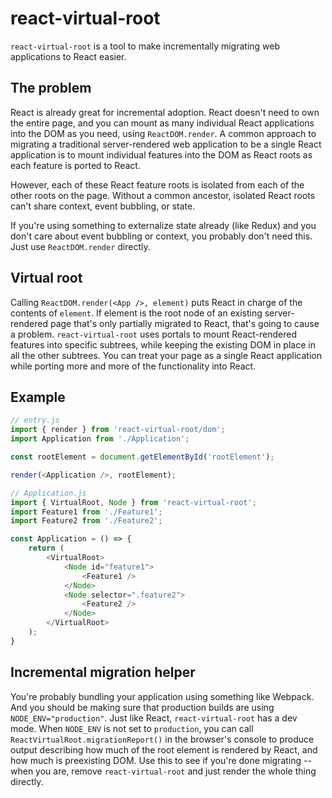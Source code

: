 # react-virtual-root

`react-virtual-root` is a tool to make incrementally migrating web applications to React easier.

## The problem
React is already great for incremental  adoption. React doesn't need to own the entire page, and you can mount as many individual React applications into the DOM as you need, using `ReactDOM.render`. A common approach to migrating a traditional server-rendered web application to be a single React application is to mount individual features into the DOM as React roots as each feature is ported to React.

However, each of these React feature roots is isolated from each of the other roots on the page. Without a common ancestor, isolated React roots can't share context, event bubbling, or state.

If you're using something to externalize state already (like Redux) and you don't care about event bubbling or context, you probably don't need this. Just use `ReactDOM.render` directly.

## Virtual root
Calling `ReactDOM.render(<App />, element)` puts React in charge of the contents of `element`. If element is the root node of an existing server-rendered page that's only partially migrated to React, that's going to cause a problem.  `react-virtual-root` uses portals to mount React-rendered features into specific subtrees, while keeping the existing DOM in place in all the other subtrees. You can treat your page as a single React application while porting more and more of the functionality into React.

## Example

```javascript
// entry.js
import { render } from 'react-virtual-root/dom';
import Application from './Application';

const rootElement = document.getElementById('rootElement');

render(<Application />, rootElement);
```

```javascript
// Application.js
import { VirtualRoot, Node } from 'react-virtual-root';
import Feature1 from './Feature1';
import Feature2 from './Feature2';

const Application = () => {
    return (
        <VirtualRoot>
            <Node id="feature1">
                <Feature1 />
            </Node>
            <Node selector=".feature2">
                <Feature2 />
            </Node>
        </VirtualRoot>
    );
}
```

## Incremental migration helper

You're probably bundling your application 
using something like Webpack. And you should be making sure that production builds are using `NODE_ENV="production"`. Just like React, `react-virtual-root` has a dev mode. When `NODE_ENV` is not set to `production`, you can call `ReactVirtualRoot.migrationReport()` in the browser's console to produce output describing how much of the root element is rendered by React, and how much is preexisting DOM. Use this to see if you're done migrating -- when you are, remove `react-virtual-root` and just render the whole thing directly.
